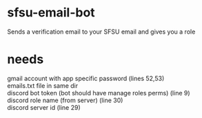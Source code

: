 # sfsu-email-bot
Sends a verification email to your SFSU email and gives you a role

# needs
gmail account with app specific password (lines 52,53)<br>
emails.txt file in same dir<br>
discord bot token (bot should have manage roles perms) (line 9)<br>
discord role name (from server) (line 30)<br>
discord server id (line 29)<br>
